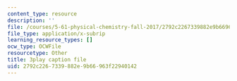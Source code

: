 ```yaml
---
content_type: resource
description: ''
file: /courses/5-61-physical-chemistry-fall-2017/2792c2267339882e9b66963f22940142_JzW4RYICOdA.srt
file_type: application/x-subrip
learning_resource_types: []
ocw_type: OCWFile
resourcetype: Other
title: 3play caption file
uid: 2792c226-7339-882e-9b66-963f22940142
---
```

